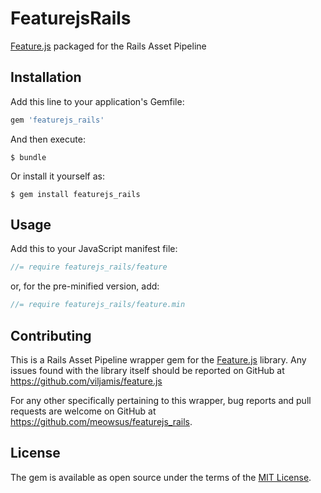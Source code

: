# FeaturejsRails

[Feature.js](http://featurejs.com/) packaged for the Rails Asset Pipeline

## Installation

Add this line to your application's Gemfile:

```ruby
gem 'featurejs_rails'
```

And then execute:

    $ bundle

Or install it yourself as:

    $ gem install featurejs_rails

## Usage

Add this to your JavaScript manifest file:

```js
//= require featurejs_rails/feature
```

or, for the pre-minified version, add:

```js
//= require featurejs_rails/feature.min
```

## Contributing

This is a Rails Asset Pipeline wrapper gem for the [Feature.js](http://featurejs.com/) library. Any issues found with the library itself should be reported on GitHub at https://github.com/viljamis/feature.js

For any other specifically pertaining to this wrapper, bug reports and pull requests are welcome on GitHub at https://github.com/meowsus/featurejs_rails.

## License

The gem is available as open source under the terms of the [MIT License](http://opensource.org/licenses/MIT).


